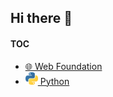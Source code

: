 ## Hi there 👋



#### TOC
- [🌐 Web Foundation](https://github.com/shanreed25/Web-Foundation)
- [<img src="https://github.com/shanreed25/Python/blob/main/Basics/assets/python.png" alt="python symbol" style="width:20px; height:20px;"/> Python](https://github.com/shanreed25/Python)
<!--
**shanreed25/shanreed25** is a ✨ _special_ ✨ repository because its `README.md` (this file) appears on your GitHub profile.

Here are some ideas to get you started:

- 🔭 I’m currently working on ...
- 🌱 I’m currently learning ...
- 👯 I’m looking to collaborate on ...
- 🤔 I’m looking for help with ...
- 💬 Ask me about ...
- 📫 How to reach me: ...
- 😄 Pronouns: ...
- ⚡ Fun fact: ...
-->
